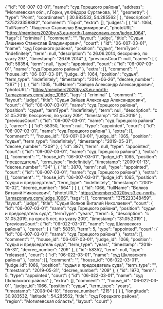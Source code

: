 {
    "id": "06-007-03-01",
    "name": "суд Горецкого района",
    "address": "Могилевская обл., г.Горки, ул.Фёдора Сурганова, 14",
    "geometry": {
        "type": "Point",
        "coordinates": [
            30.983532,
            54.285562
        ]
    },
    "description": "375223358882",
    "comment": "Горкі",
    "extra": [],
    "judges": [
        {
            "id": 1064,
            "fullName": "Ляшенко Станислав Владимирович",
            "photoURL": "https://members2020by.s3.eu-north-1.amazonaws.com/judge_1064",
            "tags": [
                "criminal"
            ],
            "comment": "",
            "layout": "judge",
            "title": "Судья Ляшенко Станислав Владимирович",
            "court": {
                "id": "06-007-03-01",
                "name": "суд Горецкого района",
                "position": "судья",
                "termType": "indefinitely",
                "term": null,
                "description": "c 26.06.2014, бессрочно, по указу 297",
                "timestamp": "26.06.2014"
            },
            "previousCourt": null,
            "career": [
                {
                    "id": 58354,
                    "term": null,
                    "type": "appointed",
                    "court": {
                        "id": "06-007-03-01",
                        "name": "суд Горецкого района"
                    },
                    "extra": [],
                    "comment": "",
                    "house_id": "06-007-03-01",
                    "judge_id": 1064,
                    "position": "судья",
                    "term_type": "indefinitely",
                    "timestamp": "2014-06-26",
                    "decree_number": "297"
                }
            ]
        },
        {
            "id": 1065,
            "fullName": "Зайцев Александр Александрович",
            "photoURL": "https://members2020by.s3.eu-north-1.amazonaws.com/judge_1065",
            "tags": [
                "criminal"
            ],
            "comment": "",
            "layout": "judge",
            "title": "Судья Зайцев Александр Александрович",
            "court": {
                "id": "06-007-03-01",
                "name": "суд Горецкого района",
                "position": "судья",
                "termType": "indefinitely",
                "term": null,
                "description": "c 31.05.2019, бессрочно, по указу 209",
                "timestamp": "31.05.2019"
            },
            "previousCourt": {
                "id": "06-007-03-01",
                "name": "суд Горецкого района"
            },
            "career": [
                {
                    "id": 58350,
                    "term": null,
                    "type": "appointed",
                    "court": {
                        "id": "06-007-03-01",
                        "name": "суд Горецкого района"
                    },
                    "extra": [],
                    "comment": "",
                    "house_id": "06-007-03-01",
                    "judge_id": 1065,
                    "position": "судья",
                    "term_type": "indefinitely",
                    "timestamp": "2019-05-31",
                    "decree_number": "209"
                },
                {
                    "id": 3871,
                    "term": null,
                    "type": "appointed",
                    "court": {
                        "id": "06-007-03-01",
                        "name": "суд Горецкого района"
                    },
                    "extra": [],
                    "comment": "",
                    "house_id": "06-007-03-01",
                    "judge_id": 1065,
                    "position": "председатель",
                    "term_type": "indefinitely",
                    "timestamp": "2009-01-13",
                    "decree_number": "34"
                },
                {
                    "id": 3870,
                    "term": null,
                    "type": "appointed",
                    "court": {
                        "id": "06-007-03-01",
                        "name": "суд Горецкого района"
                    },
                    "extra": [],
                    "comment": "",
                    "house_id": "06-007-03-01",
                    "judge_id": 1065,
                    "position": "судья и председатель",
                    "term_type": "indefinitely",
                    "timestamp": "2001-10-02",
                    "decree_number": "564"
                }
            ]
        },
        {
            "id": 1066,
            "fullName": "Волков Виталий Николаевич",
            "photoURL": "https://members2020by.s3.eu-north-1.amazonaws.com/judge_1066",
            "tags": [],
            "comment": "375223348459",
            "layout": "judge",
            "title": "Судья Волков Виталий Николаевич",
            "court": {
                "id": "06-007-03-01",
                "name": "суд Горецкого района",
                "position": "судья и председатель суда",
                "termType": "years",
                "term": 5,
                "description": "c 31.05.2019, на срок 5 лет, по указу 209",
                "timestamp": "31.05.2019"
            },
            "previousCourt": {
                "id": "06-022-03-01",
                "name": "суд Шкловского района"
            },
            "career": [
                {
                    "id": 58351,
                    "term": 5,
                    "type": "appointed",
                    "court": {
                        "id": "06-007-03-01",
                        "name": "суд Горецкого района"
                    },
                    "extra": [],
                    "comment": "",
                    "house_id": "06-007-03-01",
                    "judge_id": 1066,
                    "position": "судья и председатель суда",
                    "term_type": "years",
                    "timestamp": "2019-05-31",
                    "decree_number": "209"
                },
                {
                    "id": 58352,
                    "term": null,
                    "type": "released",
                    "court": {
                        "id": "06-022-03-01",
                        "name": "суд Шкловского района"
                    },
                    "extra": [],
                    "comment": "",
                    "house_id": "06-022-03-01",
                    "judge_id": 1066,
                    "position": "судья и председатель суда",
                    "term_type": "",
                    "timestamp": "2019-05-31",
                    "decree_number": "209"
                },
                {
                    "id": 1970,
                    "term": 5,
                    "type": "appointed",
                    "court": {
                        "id": "06-022-03-01",
                        "name": "суд Шкловского района"
                    },
                    "extra": [],
                    "comment": "",
                    "house_id": "06-022-03-01",
                    "judge_id": 1066,
                    "position": "судья",
                    "term_type": "years",
                    "timestamp": "2008-04-18",
                    "decree_number": "215"
                }
            ]
        }
    ],
    "longitude": 30.983532,
    "latitude": 54.285562,
    "title": "суд Горецкого района",
    "region": "Могилевская область",
    "layout": "court"
}